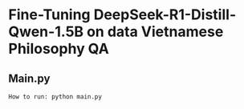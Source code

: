 #  Fine-Tuning DeepSeek-R1-Distill-Qwen-1.5B on data Vietnamese Philosophy QA
###

## Main.py 
```bash
How to run: python main.py
```
